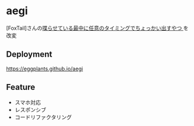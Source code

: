 # aegi

[FoxTail]さんの[喋らせている最中に任意のタイミングでちょっかい出すやつ
](https://hungry-foxtail.sakura.ne.jp/game/Talk/Talk.html)を改変

## Deployment

<https://eggplants.github.io/aegi>

## Feature

- スマホ対応
- レスポンシブ
- コードリファクタリング
